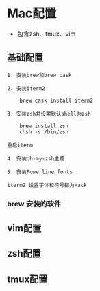 # Mac配置

* 包含zsh、tmux、vim

## 基础配置

    1. 安装brew和brew cask
    
    2. 安装iterm2

        brew cask install iterm2

    3. 安装zsh并设置默认shell为zsh
	
        brew install zsh
        chsh -s /bin/zsh

	重启iterm

    4. 安装oh-my-zsh主题

    5. 安装Powerline fonts
	
	iterm2 设置字体和符号都为Hack
        
	

	
### brew 安装的软件

## vim配置

## zsh配置

## tmux配置





